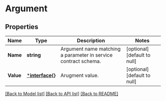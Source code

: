 # Argument

## Properties
Name | Type | Description | Notes
------------ | ------------- | ------------- | -------------
**Name** | **string** | Argument name matching a parameter in service contract schema. | [optional] [default to null]
**Value** | [***interface{}**](interface{}.md) | Arugment value. | [optional] [default to null]

[[Back to Model list]](../README.md#documentation-for-models) [[Back to API list]](../README.md#documentation-for-api-endpoints) [[Back to README]](../README.md)


